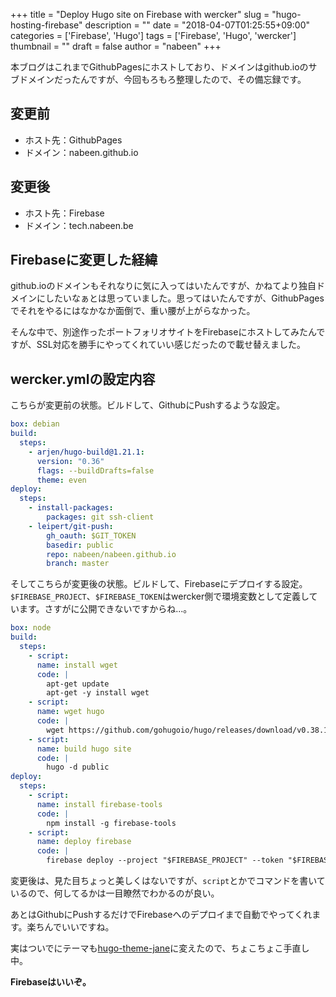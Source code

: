 +++
title = "Deploy Hugo site on Firebase with wercker"
slug = "hugo-hosting-firebase"
description = ""
date = "2018-04-07T01:25:55+09:00"
categories = ['Firebase', 'Hugo']
tags = ['Firebase', 'Hugo', 'wercker']
thumbnail = ""
draft = false
author = "nabeen"
+++

本ブログはこれまでGithubPagesにホストしており、ドメインはgithub.ioのサブドメインだったんですが、今回もろもろ整理したので、その備忘録です。

## 変更前

* ホスト先：GithubPages
* ドメイン：nabeen.github.io

## 変更後

* ホスト先：Firebase
* ドメイン：tech.nabeen.be

## Firebaseに変更した経緯

github.ioのドメインもそれなりに気に入ってはいたんですが、かねてより独自ドメインにしたいなぁとは思っていました。思ってはいたんですが、GithubPagesでそれをやるにはなかなか面倒で、重い腰が上がらなかった。

そんな中で、別途作ったポートフォリオサイトをFirebaseにホストしてみたんですが、SSL対応を勝手にやってくれていい感じだったので載せ替えました。

## wercker.ymlの設定内容

こちらが変更前の状態。ビルドして、GithubにPushするような設定。

```yml
box: debian
build:
  steps:
    - arjen/hugo-build@1.21.1:
      version: "0.36"
      flags: --buildDrafts=false
      theme: even
deploy:
  steps:
    - install-packages:
        packages: git ssh-client
    - leipert/git-push:
        gh_oauth: $GIT_TOKEN
        basedir: public
        repo: nabeen/nabeen.github.io
        branch: master
```

そしてこちらが変更後の状態。ビルドして、Firebaseにデプロイする設定。`$FIREBASE_PROJECT`、`$FIREBASE_TOKEN`はwercker側で環境変数として定義しています。さすがに公開できないですからね...。

```yml
box: node
build:
  steps:
    - script:
      name: install wget
      code: |
        apt-get update
        apt-get -y install wget
    - script:
      name: wget hugo
      code: |
        wget https://github.com/gohugoio/hugo/releases/download/v0.38.1/hugo_0.38.1_Linux-64bit.deb && dpkg -i hugo*.deb
    - script:
      name: build hugo site
      code: |
        hugo -d public
deploy:
  steps:
    - script:
      name: install firebase-tools
      code: |
        npm install -g firebase-tools
    - script:
      name: deploy firebase
      code: |
        firebase deploy --project "$FIREBASE_PROJECT" --token "$FIREBASE_TOKEN" --only hosting
```

変更後は、見た目ちょっと美しくはないですが、`script`とかでコマンドを書いているので、何してるかは一目瞭然でわかるのが良い。

あとはGithubにPushするだけでFirebaseへのデプロイまで自動でやってくれます。楽ちんでいいですね。

実はついでにテーマも[hugo\-theme\-jane](https://github.com/xianmin/hugo-theme-jane)に変えたので、ちょこちょこ手直し中。

**Firebaseはいいぞ。**
